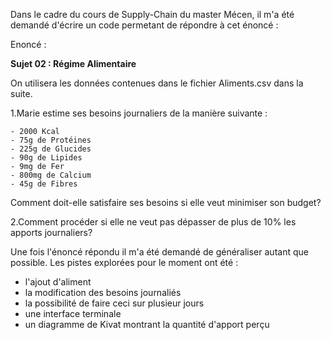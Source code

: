 Dans le cadre du cours de Supply-Chain du master Mécen, il m'a été demandé d'écrire un code permetant de répondre à cet énoncé :

Enoncé :

**Sujet 02 : Régime Alimentaire**

On utilisera les données contenues dans le fichier Aliments.csv dans la suite.

1.Marie estime ses besoins journaliers de la manière suivante :
    
    - 2000 Kcal
    - 75g de Protéines
    - 225g de Glucides
    - 90g de Lipides
    - 9mg de Fer
    - 800mg de Calcium
    - 45g de Fibres 
  
  Comment doit-elle satisfaire ses besoins si elle veut minimiser son budget?

2.Comment procéder si elle ne veut pas dépasser de plus de 10% les apports journaliers?




Une fois l'énoncé répondu il m'a été demandé de généraliser autant que possible.
Les pistes explorées pour le moment ont été :

  - l'ajout d'aliment
  - la modification des besoins journaliés
  - la possibilité de faire ceci sur plusieur jours
  - une interface terminale
  - un diagramme de Kivat montrant la quantité d'apport perçu
